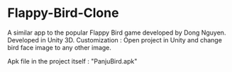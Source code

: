 # Flappy-Bird-Clone

A similar app to the popular Flappy Bird game developed by Dong Nguyen.  
Developed in Unity 3D.
Customization : Open project in Unity and change bird face image to any other image. 

Apk file in the project itself : "PanjuBird.apk"
